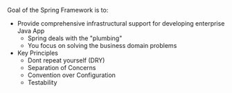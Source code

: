 
Goal of the Spring Framework is to:
- Provide comprehensive infrastructural support for developing enterprise Java App
	- Spring deals with the "plumbing"
	- You focus on solving the business domain problems
- Key Principles
	- Dont repeat yourself (DRY)
	- Separation of Concerns
	- Convention over Configuration
	- Testability

